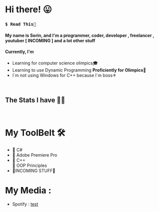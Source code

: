 <h1> Hi there! 😛 </h1>
<h3><code>$ Read This🤤</code></h3>
  <h4>My name is Sorin, and I'm a programmer, coder, developer , freelancer , youtuber <b> [ INCOMING ] </b> and a lot other stuff </h4>
  <h4>Currently, I'm</h4>
  <ul>
    <li>Learning for computer science olimpics🎓</li>
    <li>Learning to use Dynamic Programming <strong>Proficiently for Olimpics🔆</strong></li>
    <li>I`m not using Windows for C++ because I`m boss⚜️</li>
  </ul>
  <br>
<h2>The Stats I have 👨‍💻 </h2>

 <br/>
<h1> My ToolBelt 🛠️ </h1>
<div>
    <ul> 
      <li> 🛑 C# </li>
      <li> 🛑 Adobe Premiere Pro </li>
      <li> 🛑 C++ </LI
      <li> 🛑 OOP Principles </li>
  <li> 🛑INCOMING STUFF🛑 </li>
</div>

<h1> My Media : </h1>
  <div>
    <ul>
      <li> Spotify : <a href="https://open.spotify.com/user/sorin006730"> test</a> </li>
    </ul>
  </div>

